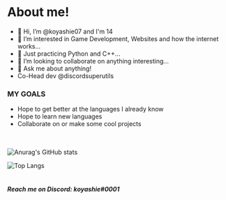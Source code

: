 About me!
==========

- 👋 Hi, I’m @koyashie07 and I'm 14
- 👀 I’m interested in Game Development, Websites and how the internet works...
- 🌱 Just practicing Python and C++...
- 💞️ I’m looking to collaborate on anything interesting...
- 💬 Ask me about anything!
- Co-Head dev @discordsuperutils


### MY GOALS ###

 - Hope to get better at the languages I already know
 - Hope to learn new languages
 - Collaborate on or make some cool projects


<br/><br/>
![Anurag's GitHub stats](https://github-readme-stats.vercel.app/api?username=koyashie07&theme=tokyonight&show_icons=true)

![Top Langs](https://github-readme-stats.vercel.app/api/top-langs/?username=koyashie07&layout=compact&theme=tokyonight)
<br/><br/>

#####  Reach me on Discord: koyashie#0001 #####
